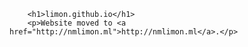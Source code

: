 
        <h1>limon.github.io</h1>
        <p>Website moved to <a href="http://nmlimon.ml">http://nmlimon.ml</a>.</p>
